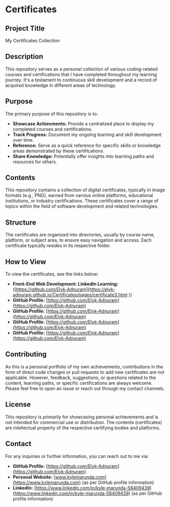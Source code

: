 # Certificates

## Project Title
My Certificates Collection

## Description
This repository serves as a personal collection of various coding-related courses and certifications that I have completed throughout my learning journey. It's a testament to continuous skill development and a record of acquired knowledge in different areas of technology.

## Purpose
The primary purpose of this repository is to:
* **Showcase Achievments:** Provide a centralized place to display my completed courses and certifications.
* **Track Progress:** Document my ongoing learning and skill development over time.
* **Reference:** Serve as a quick reference for specific skills or knowledge areas demonstrated by these certifications.
* **Share Knowledge:** Potentially offer insights into learning paths and resources for others.

## Contents
This repository contains a collection of digital certificates, typically in image formats (e.g., PNG), earned from various online platforms, educational institutions, or industry certifications. These certificates cover a range of topics within the field of software development and related technologies.

## Structure
The certificates are organized into directories, usually by course name, platform, or subject area, to ensure easy navigation and access. Each certificate typically resides in its respective folder.

## How to View
To view the certificates, see the links below:
* **Front-End Web Development: LinkedIn Learning:**([https://github.com/Elyk-Adnuram](https://elyk-adnuram.github.io/Certificates/pages/certificate3.html
))
* **GitHub Profile:** [https://github.com/Elyk-Adnuram](https://github.com/Elyk-Adnuram)
* **GitHub Profile:** [https://github.com/Elyk-Adnuram](https://github.com/Elyk-Adnuram)
* **GitHub Profile:** [https://github.com/Elyk-Adnuram](https://github.com/Elyk-Adnuram)
* **GitHub Profile:** [https://github.com/Elyk-Adnuram](https://github.com/Elyk-Adnuram)

## Contributing
As this is a personal portfolio of my own achievements, contributions in the form of direct code changes or pull requests to add new certificates are not applicable.
However, feedback, suggestions, or questions related to the content, learning paths, or specific certifications are always welcome. Please feel free to open an issue or reach out through my contact channels.

## License
This repository is primarily for showcasing personal achievements and is not intended for commercial use or distribution. The contents (certificates) are intellectual property of the respective certifying bodies and platforms.

## Contact
For any inquiries or further information, you can reach out to me via:
* **GitHub Profile:** [https://github.com/Elyk-Adnuram](https://github.com/Elyk-Adnuram)
* **Personal Website:** [www.kylemarunda.com](https://www.kylemarunda.com) (as per GitHub profile information)
* **LinkedIn:** [https://www.linkedin.com/in/kyle-marunda-58409439](https://www.linkedin.com/in/kyle-marunda-58409439) (as per GitHub profile information)
